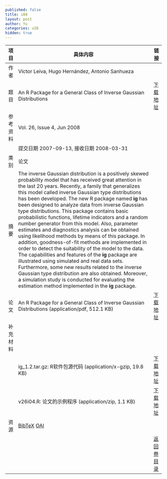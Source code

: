 ```yaml
---
published: false
title: i04
layout: post
author: Yu
categories: v26
hidden: true
---
```


| 项目 | 具体内容 | 链接 |
|---:|---|---|
| 作者 | Víctor Leiva, Hugo Hernández, Antonio Sanhueza| |
| 题目 |An R Package for a General Class of Inverse Gaussian Distributions | [下载地址](http://www.jstatsoft.org/v26/i04/paper) |
| 参考资料 |Vol. 26, Issue 4, Jun 2008 | |
| | 提交日期 2007-09-13, 接收日期 2008-03-31| | 
| 类别 | 论文| |
| 摘要 | The inverse Gaussian distribution is a positively skewed probability model that has received great attention in the last 20 years. Recently, a family that generalizes this model called inverse Gaussian type distributions has been developed. The new R package named <b>ig</b> has been designed to analyze data from inverse Gaussian type distributions. This package contains basic probabilistic functions, lifetime indicators and a random number generator from this model. Also, parameter estimates and diagnostics analysis can be obtained using likelihood methods by means of this package. In addition, goodness-of-fit methods are implemented in order to detect the suitability of the model to the data. The capabilities and features of the <b>ig</b> package are illustrated using simulated and real data sets. Furthermore, some new results related to the inverse Gaussian type distribution are also obtained. Moreover, a simulation study is conducted for evaluating the estimation method implemented in the <b>ig</b> package.| |
| 论文 | An R Package for a General Class of Inverse Gaussian Distributions  (application/pdf, 512.1 KB)| [下载地址](http://www.jstatsoft.org/v26/i04/paper) |
| 补充材料 | | |
| |ig_1.2.tar.gz: R软件包源代码  (application/x-gzip, 19.8 KB)|  [下载地址](http://www.jstatsoft.org/v26/i04/supp/1) |
| |v26i04.R: 论文的示例程序  (application/zip, 1.1 KB)|  [下载地址](http://www.jstatsoft.org/v26/i04/supp/2) |
| 资源 | [BibTeX](http://www.jstatsoft.org/v26/i04/bibtex) [OAI](http://www.jstatsoft.org/oai?verb=GetRecord&identifier=oai.jstatsoft/v26/i04&prefix=oai_dc)| |
| |  | [返回卷目录]({{site.baseurl}}/volume/v26.html) |